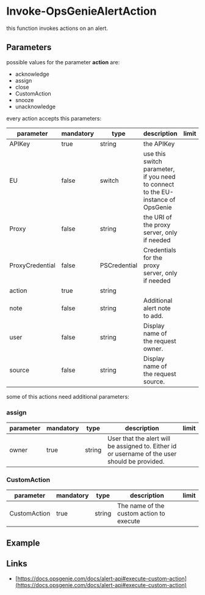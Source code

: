 ﻿# Invoke-OpsGenieAlertAction

this function invokes actions on an alert.

## Parameters

possible values for the parameter **action** are:

- acknowledge
- assign
- close
- CustomAction
- snooze
- unacknowledge

every action accepts this parameters:

parameter | mandatory | type | description | limit
---|---|---|---|---
APIKey | true | string | the APIKey
EU | false | switch | use this switch parameter, if you need to connect to the EU-instance of OpsGenie
Proxy | false | string | the URI of the proxy server, only if needed
ProxyCredential | false | PSCredential | Credentials for the proxy server, only if needed
action | true | string |
note | false | string | Additional alert note to add. | | 25000 chars
user | false | string | Display name of the request owner. | | 100 chars
source | false | string | Display name of the request source. | | 100 chars

some of this actions need additional parameters:

### assign

parameter | mandatory | type | description | limit
---|---|---|---|---
owner | true | string | User that the alert will be assigned to. Either id or username of the user should be provided. |

### CustomAction

parameter | mandatory | type | description | limit
---|---|---|---|---
CustomAction | true | string | The name of the custom action to execute | |

## Example

## Links

- [https://docs.opsgenie.com/docs/alert-api#execute-custom-action](https://docs.opsgenie.com/docs/alert-api#execute-custom-action)